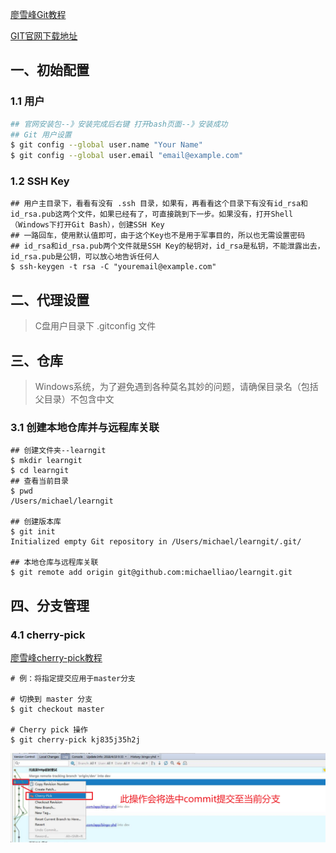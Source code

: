 [廖雪峰Git教程](https://www.liaoxuefeng.com/wiki/896043488029600)

[GIT官网下载地址](https://git-scm.com/downloads)

## 一、初始配置

### 1.1 用户

```sh
## 官网安装包--》安装完成后右键 打开bash页面--》安装成功
## Git 用户设置
$ git config --global user.name "Your Name"
$ git config --global user.email "email@example.com"
```

### 1.2 SSH Key

```shell
## 用户主目录下，看看有没有 .ssh 目录，如果有，再看看这个目录下有没有id_rsa和id_rsa.pub这两个文件，如果已经有了，可直接跳到下一步。如果没有，打开Shell（Windows下打开Git Bash），创建SSH Key
## 一路回车，使用默认值即可，由于这个Key也不是用于军事目的，所以也无需设置密码
## id_rsa和id_rsa.pub两个文件就是SSH Key的秘钥对，id_rsa是私钥，不能泄露出去，id_rsa.pub是公钥，可以放心地告诉任何人
$ ssh-keygen -t rsa -C "youremail@example.com"
```

## 二、代理设置

> C盘用户目录下 .gitconfig 文件



## 三、仓库

> Windows系统，为了避免遇到各种莫名其妙的问题，请确保目录名（包括父目录）不包含中文

### 3.1 创建本地仓库并与远程库关联

```shell
## 创建文件夹--learngit
$ mkdir learngit
$ cd learngit
## 查看当前目录
$ pwd
/Users/michael/learngit

## 创建版本库
$ git init
Initialized empty Git repository in /Users/michael/learngit/.git/

## 本地仓库与远程库关联
$ git remote add origin git@github.com:michaelliao/learngit.git
```



## 四、分支管理

### 4.1 cherry-pick

[廖雪峰cherry-pick教程](http://www.ruanyifeng.com/blog/2020/04/git-cherry-pick.html)

```shell
# 例：将指定提交应用于master分支

# 切换到 master 分支
$ git checkout master

# Cherry pick 操作
$ git cherry-pick kj835j35h2j
```

![image-20210409152953268](https://raw.githubusercontent.com/Super-YYQ/PicGoPicture/main/PicGo/20210409152953.png)

